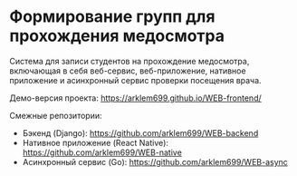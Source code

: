 # Формирование групп для прохождения медосмотра

Система для записи студентов на прохождение медосмотра, включающая в себя веб-сервис, веб-приложение, нативное приложение и асинхронный сервис проверки посещения врача.

Демо-версия проекта: https://arklem699.github.io/WEB-frontend/

Смежные репозитории:
* Бэкенд (Django): https://github.com/arklem699/WEB-backend
* Нативное приложение (React Native): https://github.com/arklem699/WEB-native
* Асинхронный сервис (Go): https://github.com/arklem699/WEB-async
